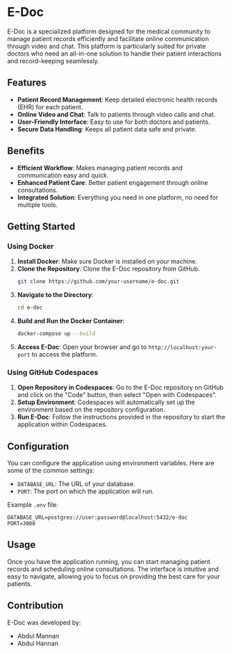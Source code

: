 # E-Doc

E-Doc is a specialized platform designed for the medical community to manage patient records efficiently and facilitate online communication through video and chat. This platform is particularly suited for private doctors who need an all-in-one solution to handle their patient interactions and record-keeping seamlessly.

## Features

- **Patient Record Management**: Keep detailed electronic health records (EHR) for each patient.
- **Online Video and Chat**: Talk to patients through video calls and chat.
- **User-Friendly Interface**: Easy to use for both doctors and patients.
- **Secure Data Handling**: Keeps all patient data safe and private.

## Benefits

- **Efficient Workflow**: Makes managing patient records and communication easy and quick.
- **Enhanced Patient Care**: Better patient engagement through online consultations.
- **Integrated Solution**: Everything you need in one platform, no need for multiple tools.

## Getting Started

### Using Docker

1. **Install Docker**: Make sure Docker is installed on your machine.
2. **Clone the Repository**: Clone the E-Doc repository from GitHub.
   ```bash
   git clone https://github.com/your-username/e-doc.git
   ```
3. **Navigate to the Directory**: 
   ```bash
   cd e-doc
   ```
4. **Build and Run the Docker Container**: 
   ```bash
   docker-compose up --build
   ```
5. **Access E-Doc**: Open your browser and go to `http://localhost:your-port` to access the platform.

### Using GitHub Codespaces

1. **Open Repository in Codespaces**: Go to the E-Doc repository on GitHub and click on the "Code" button, then select "Open with Codespaces".
2. **Setup Environment**: Codespaces will automatically set up the environment based on the repository configuration.
3. **Run E-Doc**: Follow the instructions provided in the repository to start the application within Codespaces.

## Configuration

You can configure the application using environment variables. Here are some of the common settings:

- `DATABASE_URL`: The URL of your database.
- `PORT`: The port on which the application will run.

Example `.env` file:
```env
DATABASE_URL=postgres://user:password@localhost:5432/e-doc
PORT=3000
```

## Usage

Once you have the application running, you can start managing patient records and scheduling online consultations. The interface is intuitive and easy to navigate, allowing you to focus on providing the best care for your patients.

## Contribution

E-Doc was developed by:

- Abdul Mannan
- Abdul Hannan